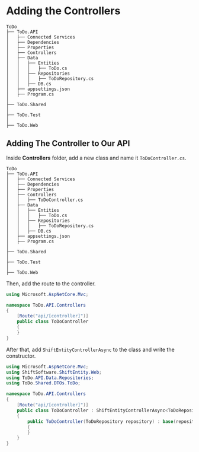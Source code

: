 # Adding the Controllers

``` hl_lines="2"
ToDo
├── ToDo.API
│   ├── Connected Services
│   ├── Dependencies
│   ├── Properties
│   ├── Controllers
│   ├── Data
│   │   ├── Entities
│   │   │   ├── ToDo.cs
│   │   ├── Repositories
│   │   │   ├── ToDoRepository.cs
│   │   ├── DB.cs
│   ├── appsettings.json
│   ├── Program.cs
│
├── ToDo.Shared
│
├── ToDo.Test
│
├── ToDo.Web
```

## Adding The Controller to Our API

Inside **Controllers** folder, add a new class and name it ``ToDoController.cs``.

``` hl_lines="7"
ToDo
├── ToDo.API
│   ├── Connected Services
│   ├── Dependencies
│   ├── Properties
│   ├── Controllers
│   │   ├── ToDoController.cs
│   ├── Data
│   │   ├── Entities
│   │   │   ├── ToDo.cs
│   │   ├── Repositories
│   │   │   ├── ToDoRepository.cs
│   │   ├── DB.cs
│   ├── appsettings.json
│   ├── Program.cs
│
├── ToDo.Shared
│
├── ToDo.Test
│
├── ToDo.Web
```

Then, add the route to the controller.

``` cs hl_lines="5"
using Microsoft.AspNetCore.Mvc;

namespace ToDo.API.Controllers
{
    [Route("api/[controller]")]
    public class ToDoController
    {
    }
}
```

After that, add ``ShiftEntityControllerAsync`` to the class and write the constructor.

``` cs hl_lines="9 11-13"
using Microsoft.AspNetCore.Mvc;
using ShiftSoftware.ShiftEntity.Web;
using ToDo.API.Data.Repositories;
using ToDo.Shared.DTOs.ToDo;

namespace ToDo.API.Controllers
{
    [Route("api/[controller]")]
    public class ToDoController : ShiftEntityControllerAsync<ToDoRepository, Data.Entities.ToDo, ToDoListDTO, ToDoDTO>
    {
        public ToDoController(ToDoRepository repository) : base(repository)
        {
        }
    }
}
```